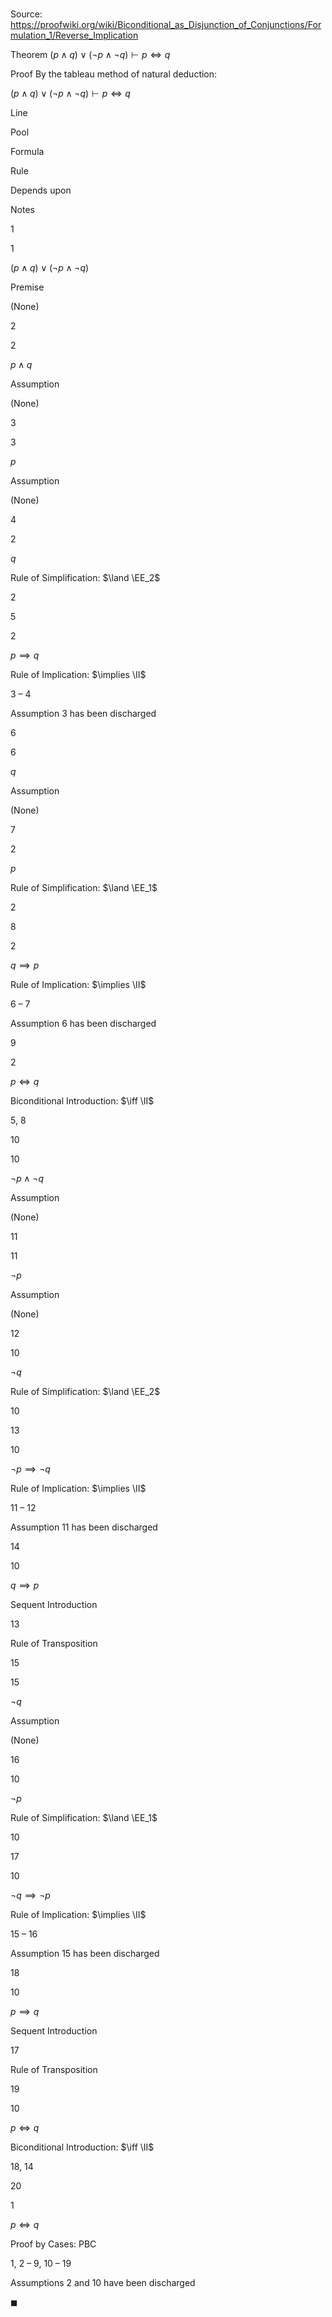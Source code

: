 # 

Source: https://proofwiki.org/wiki/Biconditional_as_Disjunction_of_Conjunctions/Formulation_1/Reverse_Implication

Theorem
$\left({p \land q}\right) \lor \left({\neg p \land \neg q}\right) \vdash p \iff q$


Proof
By the tableau method of natural deduction:


$\left({p \land q}\right) \lor \left({\neg p \land \neg q}\right) \vdash p \iff q$


Line


Pool

Formula

Rule

Depends upon

Notes


1


1

$\left({p \land q}\right) \lor \left({\neg p \land \neg q}\right)$

Premise

(None)




2


2

$p \land q$

Assumption

(None)




3


3

$p$

Assumption

(None)




4


2

$q$

Rule of Simplification: $\land \EE_2$

2




5


2

$p \implies q$

Rule of Implication: $\implies \II$

3 – 4

Assumption 3 has been discharged


6


6

$q$

Assumption

(None)




7


2

$p$

Rule of Simplification: $\land \EE_1$

2




8


2

$q \implies p$

Rule of Implication: $\implies \II$

6 – 7

Assumption 6 has been discharged


9


2

$p \iff q$

Biconditional Introduction: $\iff \II$

5, 8




10


10

$\neg p \land \neg q$

Assumption

(None)




11


11

$\neg p$

Assumption

(None)




12


10

$\neg q$

Rule of Simplification: $\land \EE_2$

10




13


10

$\neg p \implies \neg q$

Rule of Implication: $\implies \II$

11 – 12

Assumption 11 has been discharged


14


10

$q \implies p$

Sequent Introduction

13

Rule of Transposition


15


15

$\neg q$

Assumption

(None)




16


10

$\neg p$

Rule of Simplification: $\land \EE_1$

10




17


10

$\neg q \implies \neg p$

Rule of Implication: $\implies \II$

15 – 16

Assumption 15 has been discharged


18


10

$p \implies q$

Sequent Introduction

17

Rule of Transposition


19


10

$p \iff q$

Biconditional Introduction: $\iff \II$

18, 14




20


1

$p \iff q$

Proof by Cases: $\text{PBC}$

1, 2 – 9, 10 – 19

Assumptions 2 and 10 have been discharged

$\blacksquare$





